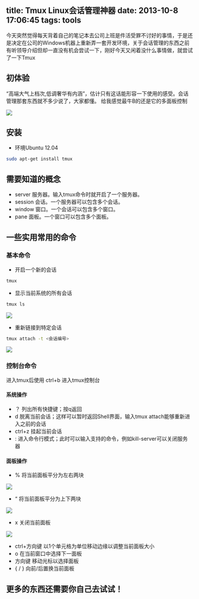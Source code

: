 title: Tmux Linux会话管理神器
date: 2013-10-8 17:06:45
tags: tools
---

 今天突然觉得每天背着自己的笔记本去公司上班是件活受罪不讨好的事情，于是还是决定在公司的Windows机器上重新弄一套开发环境，关于会话管理的东西之前有听领导介绍但却一直没有机会尝试一下，刚好今天又闲着没什么事情做，就尝试了一下Tmux

 <!-- more -->

## 初体验

 “高端大气上档次,低调奢华有内涵”，估计只有这话能形容一下使用的感受。会话管理那套东西就不多少说了，大家都懂。 给我感觉最牛B的还是它的多面板控制

![](http://media.tumblr.com/a134acdee31402e4d91b147397e6ae21/tumblr_inline_mucqivJE881sosno0.png)



## 安装

* 环境Ubuntu 12.04

```bash
sudo apt-get install tmux
```

## 需要知道的概念

* server    服务器。输入tmux命令时就开启了一个服务器。
* session   会话。一个服务器可以包含多个会话。
* window    窗口。一个会话可以包含多个窗口。
* pane  面板。一个窗口可以包含多个面板。

## 一些实用常用的命令

### 基本命令

* 开启一个新的会话

```bash
tmux
```

* 显示当前系统的所有会话

```bash
tmux ls
```

![](http://media.tumblr.com/ac9589bb921c65c0af88aae420012470/tumblr_inline_mucr4n5eWw1sosno0.png)


* 重新链接到特定会话

```bash
tmux attach -t <会话编号>
```

![](http://media.tumblr.com/f3cfb99e5105aa5398a6f1f518d3072d/tumblr_inline_mucrc8Yakl1sosno0.png)

### 控制台命令

进入tmux后使用 ctrl+b 进入tmux控制台

#### 系统操作

* ？ 列出所有快捷键；按q返回
* d 脱离当前会话；这样可以暂时返回Shell界面，输入tmux attach能够重新进入之前的会话
* ctrl+z 挂起当前会话
* : 进入命令行模式；此时可以输入支持的命令，例如kill-server可以关闭服务器

#### 面板操作

* % 将当前面板平分为左右两块

![](http://media.tumblr.com/b71f6d2f90c2a40b8d05cc1ca52e2f2d/tumblr_inline_mucrhc05gU1sosno0.png)

* “ 将当前面板平分为上下两块

![](http://media.tumblr.com/c527cce15b93d562f501b34574ac5765/tumblr_inline_mucre7xHJb1sosno0.png)

* x 关闭当前面板

![](http://media.tumblr.com/1d0eb920858a50863f2551b7adbdf859/tumblr_inline_mucribO2iM1sosno0.png)

* ctrl+方向键 以1个单元格为单位移动边缘以调整当前面板大小
* o 在当前窗口中选择下一面板
* 方向键 移动光标以选择面板
* { / } 向前/后置换当前面板

## 更多的东西还需要你自己去试试！
